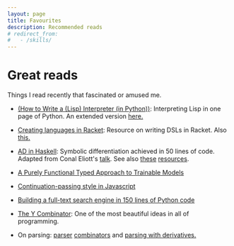 ```yaml
---
layout: page
title: Favourites
description: Recommended reads
# redirect_from:
#   - /skills/
---
```


# Great reads

<div class="tout tout--secondary">
<p> Things I read recently that fascinated or amused me.</p>
</div> 

- [(How to Write a (Lisp) Interpreter (in Python))](https://norvig.com/lispy.html):  Interpreting Lisp in one page of Python. An extended version [here.](http://norvig.com/lispy2.html)


- [Creating languages in Racket](https://queue.acm.org/detail.cfm?id=2068896):  Resource on writing DSLs in Racket. Also [this.](https://beautifulracket.com/)


- [AD in Haskell](https://crypto.stanford.edu/~blynn/haskell/ad.html): Symbolic differentiation achieved in 50 lines of code. Adapted from Conal Eliott's [talk](https://www.youtube.com/watch?v=ne99laPUxN4). See also [these]() [resources](). 


- [A Purely Functional Typed Approach to Trainable Models](https://blog.jle.im/entry/purely-functional-typed-models-1.html)


- [Continuation-passing style in Javascript](http://matt.might.net/articles/by-example-continuation-passing-style/)


- [Building a full-text search engine in 150 lines of Python code](https://bart.degoe.de/building-a-full-text-search-engine-150-lines-of-code/) 


- [The Y Combinator](https://mvanier.livejournal.com/2897.html): One of the most beautiful ideas in all of programming. 


- On parsing: [parser](https://hasura.io/blog/parser-combinators-walkthrough/) [combinators](https://crypto.stanford.edu/~blynn/haskell/parse.html) and [parsing with derivatives.](http://matt.might.net/articles/parsing-with-derivatives/)

<br>
<br>
<br>
<!-- Some of my older bookmarks are <a href="{{ site.baseurl }}/archives">here</a>. -->